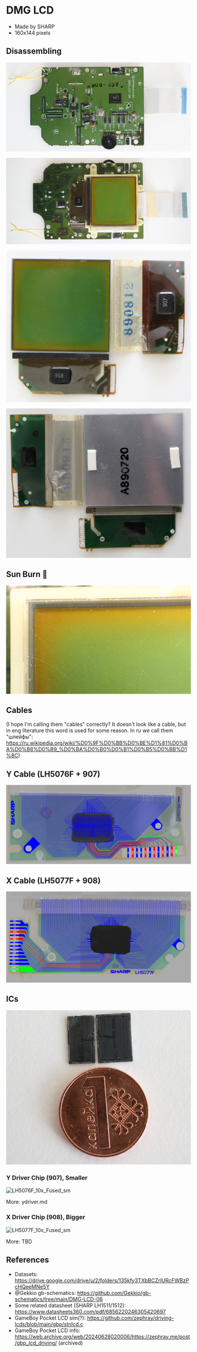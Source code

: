# DMG LCD

- Made by SHARP
- 160x144 pixels

## Disassembling

![dis_001](/imgstore/dis_001.jpg)

![dis_002](/imgstore/dis_002.jpg)

![dis_003](/imgstore/dis_003.jpg)

![dis_004](/imgstore/dis_004.jpg)

## Sun Burn 🍑

![sun_burn](/imgstore/sun_burn.jpg)

## Cables

(I hope I'm calling them "cables" correctly? It doesn't look like a cable, but in eng literature this word is used for some reason. In ru we call them "шлейфы": https://ru.wikipedia.org/wiki/%D0%9F%D0%BB%D0%BE%D1%81%D0%BA%D0%B8%D0%B9_%D0%BA%D0%B0%D0%B1%D0%B5%D0%BB%D1%8C)

## Y Cable (LH5076F + 907)

![lcd_y_cable](/imgstore/lcd_y_cable.jpg)

## X Cable (LH5077F + 908)

![lcd_x_cable](/imgstore/lcd_x_cable.jpg)

## ICs

![die_size](/imgstore/die_size.jpg)

### Y Driver Chip (907), Smaller

![LH5076F_10x_Fused_sm](/imgstore/LH5076F_10x_Fused_sm.jpg)

More: ydriver.md

### X Driver Chip (908), Bigger

![LH5077F_10x_Fused_sm](/imgstore/LH5077F_10x_Fused_sm.jpg)

More: TBD

## References

- Datasets: https://drive.google.com/drive/u/2/folders/135kfy3TXbBCZrIURcFWBzPcHQeeMNe5Y
- @Gekkio gb-schematics: https://github.com/Gekkio/gb-schematics/tree/main/DMG-LCD-06
- Some related datasheet (SHARP LH1511/1512): https://www.datasheets360.com/pdf/6856220246305420697
- GameBoy Pocket LCD sim(?): https://github.com/zephray/driving-lcds/blob/main/gbp/stnlcd.c
- GameBoy Pocket LCD info: https://web.archive.org/web/20240628020006/https://zephray.me/post/gbp_lcd_driving/   (archived)
